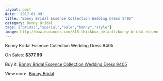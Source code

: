 ```yaml
---
layout: post
date: '2017-01-09'
title: "Bonny Bridal Essence Collection Wedding Dress 8405"
category: Bonny Bridal
tags: ["bridal","special","sale","bonny","style"]
image: http://www.eudances.com/815-thickbox_default/bonny-bridal-essence-collection-wedding-dress-8405.jpg
---
```

Bonny Bridal Essence Collection Wedding Dress 8405

On Sales: **$377.99**
<a href="https://www.eudances.com/en/bonny-bridal/276-bonny-bridal-essence-collection-wedding-dress-8405.html"><amp-img layout="responsive" width="600" height="600" src="//www.eudances.com/815-thickbox_default/bonny-bridal-essence-collection-wedding-dress-8405.jpg" alt="Bonny Bridal Essence Collection Wedding Dress 8405 0" /></a>
<a href="https://www.eudances.com/en/bonny-bridal/276-bonny-bridal-essence-collection-wedding-dress-8405.html"><amp-img layout="responsive" width="600" height="600" src="//www.eudances.com/816-thickbox_default/bonny-bridal-essence-collection-wedding-dress-8405.jpg" alt="Bonny Bridal Essence Collection Wedding Dress 8405 1" /></a>

Buy it: [Bonny Bridal Essence Collection Wedding Dress 8405](https://www.eudances.com/en/bonny-bridal/276-bonny-bridal-essence-collection-wedding-dress-8405.html "Bonny Bridal Essence Collection Wedding Dress 8405")

View more: [Bonny Bridal](https://www.eudances.com/en/3-bonny-bridal "Bonny Bridal")